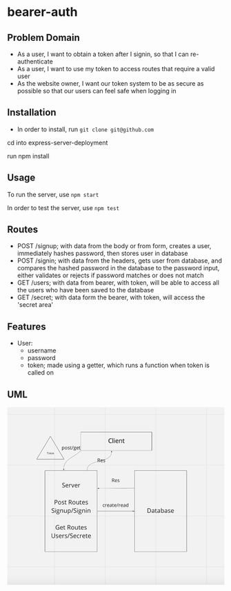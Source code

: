 # bearer-auth

## Problem Domain
- As a user, I want to obtain a token after I signin, so that I can re-authenticate
- As a user, I want to use my token to access routes that require a valid user
- As the website owner, I want our token system to be as secure as possible so that our users can feel safe when logging in


## Installation
- In order to install, run `git clone git@github.com`

cd into express-server-deployment

run npm install

## Usage

To run the server, use ```npm start```

In order to test the server, use ```npm test```

## Routes
- POST /signup; with data from the body or from form, creates a user, immediately hashes password, then stores user in database
- POST /signin; with data from the headers, gets user from database, and compares the hashed password in the database to the password input, either validates or rejects if password matches or does not match
- GET /users; with data from bearer, with token, will be able to access all the users who have been saved to the database
- GET /secret; with data form the bearer, with token, will access the 'secret area'

## Features
- User:
  - username
  - password
  - token; made using a getter, which runs a function when token is called on

## UML 

![](lab7.png)
